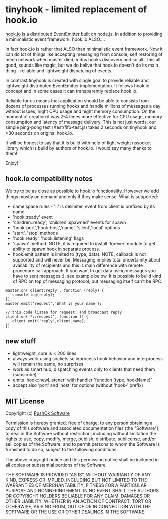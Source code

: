 # tinyhook - limited replacement of hook.io

[hook.io](https://github.com/hookio) is a distributed 
EventEmitter built on node.js. In addition to providing a 
minimalistic event framework, hook.io ALSO....

In fact hook.io is rather that ALSO than minimalistic event 
framework. Now it can do lot of things like accepting messaging
from console, self restoring of mech network when master died,
mdns hooks discovery and so all. This all good, sounds like magic, but
we do belive that hook.io doesn't do its main thing - reliable and
lightweight dispatcing of events.

In contrast tinyhook is created with single goal to provide reliable
and lightweight distributed EventEmitter implementation. It follows
hook.io concept and in some cases it can transparently replace hook.io.

Reliable for us means that application should be able to consists from 
dozens of processes running hooks and handle millions of messages a day
without issues, hight CPU usage and hight memory consumption. On the
moment of creation it was 2-4 times more effective for CPU usage, memory
consumption and latency of message delivery. This is not just words, our
simple ping-pong test (/test/fifo-test.js) takes 2 seconds on tinyhook
and >30 seconds on original hook.io.

It will be honest to say that it is build with help of light weight nssocket
library which is build by authors of hook.io. I would say many thanks to them!

Enjoy!

## hook.io compatibility notes
We try to be as close as possible to hook.io functionality. However we add things
mostly on demand and only if they make sense. What is supported:

* name space rules - '::' is delimiter, event from client is prefixed by its name
* 'hook::ready' event
* 'children::ready', 'children::spawned' events for spawn
* 'hook-port','hook-host','name', 'silent','local' options
* 'start', 'stop' methods
* 'hook.ready', 'hook.listening' flags
* 'spawn' method. NOTE, it is required to install 'forever' module to get ability 
to spawn hook in separate process.
*  hook.emit pattern is limited to (type, data). NOTE, callback is not 
supported and will never be. Messaging implies total uncertainity about 
availability of recipients and this is main difference with remote 
procedure call approach. If you want to get data using messages you have
to sent messages :), see example below. It is possible to build kind of 
RPC on top of messaging protocol, but messaging itself can't be RPC.

```
master.on('client:reply', function (reply) {
   console.log(reply);
});
master.emit('request','What is your name');

// this code listen for request, and broadcast reply
client.on('*::request', function () {
   client.emit('reply',client.name);
})
```

## new stuff
* lightweight, core is < 200 lines
* always work using sockets so inprocess hook behavior and interprocess will remain the same, no surprises
* work as smart hub, dispatching events only to clients that need them (subscribe)
* emits 'hook::newListener' with handler 'function (type, hookName)'
* accept also 'port' and 'host' for options (without 'hook-' prefix)

## MIT License

Copyright (c) [PushOk Software](http://www.pushok.com)

Permission is hereby granted, free of charge, to any person obtaining a copy of this software and associated documentation files (the "Software"), to deal in the Software without restriction, including without limitation the rights to use, copy, modify, merge, publish, distribute, sublicense, and/or sell copies of the Software, and to permit persons to whom the Software is furnished to do so, subject to the following conditions:

The above copyright notice and this permission notice shall be included in all copies or substantial portions of the Software.

THE SOFTWARE IS PROVIDED "AS IS", WITHOUT WARRANTY OF ANY KIND, EXPRESS OR IMPLIED, INCLUDING BUT NOT LIMITED TO THE WARRANTIES OF MERCHANTABILITY, FITNESS FOR A PARTICULAR PURPOSE AND NONINFRINGEMENT. IN NO EVENT SHALL THE AUTHORS OR COPYRIGHT HOLDERS BE LIABLE FOR ANY CLAIM, DAMAGES OR OTHER LIABILITY, WHETHER IN AN ACTION OF CONTRACT, TORT OR OTHERWISE, ARISING FROM, OUT OF OR IN CONNECTION WITH THE SOFTWARE OR THE USE OR OTHER DEALINGS IN THE SOFTWARE.
